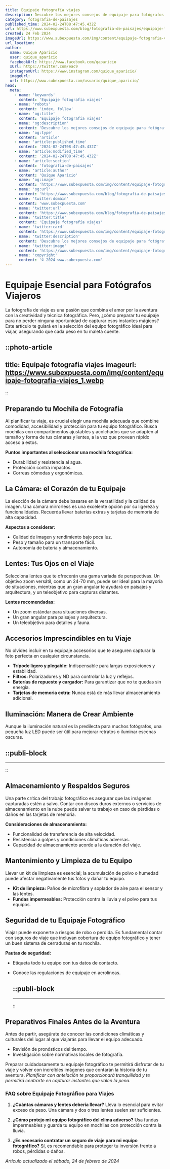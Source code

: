 ```yaml
---
title: Equipaje fotografía viajes
description: Descubre los mejores consejos de equipaje para fotógrafos viajeros; protección, comodidad y estilo en tus aventuras. ¡Captura el mundo!
category: fotografia-de-paisajes
published_time: 2024-02-24T08:47:45.432Z
url: https://www.subexpuesta.com/blog/fotografia-de-paisajes/equipaje-fotografia-viajes
created: 24 Feb 2024
imageUrl: https://www.subexpuesta.com/img/content/equipaje-fotografia-viajes_1.webp
url_location:
author:
  name: Quique Aparicio
  user: quique_aparicio
  facebookUrl: https://www.facebook.com/qaparicio
  xUrl: https://twitter.com/eac9
  instagramUrl: https://www.instagram.com/quique_aparicio/
  imageUrl: 
  url: https://www.subexpuesta.com/usuario/quique_aparicio/
head:
  meta:
    - name: 'keywords'
      content: 'Equipaje fotografía viajes'
    - name: 'robots'
      content: 'index, follow'
    - name: 'og:title'
      content: 'Equipaje fotografía viajes'
    - name: 'og:description'
      content: 'Descubre los mejores consejos de equipaje para fotógrafos viajeros; protección, comodidad y estilo en tus aventuras. ¡Captura el mundo!'
    - name: 'og:type'
      content: 'article'
    - name: 'article:published_time'
      content: '2024-02-24T08:47:45.432Z'
    - name: 'article:modified_time'
      content: '2024-02-24T08:47:45.432Z'
    - name: 'article:section'
      content: 'fotografia-de-paisajes'
    - name: 'article:author'
      content: 'Quique Aparicio'
    - name: 'og:image'
      content: 'https://www.subexpuesta.com/img/content/equipaje-fotografia-viajes_1.webp'
    - name: 'og:url'
      content: 'https://www.subexpuesta.com/blog/fotografia-de-paisajes/equipaje-fotografia-viajes'
    - name: 'twitter:domain'
      content: 'www.subexpuesta.com'
    - name: 'twitter:url'
      content: 'https://www.subexpuesta.com/blog/fotografia-de-paisajes/equipaje-fotografia-viajes'
    - name: 'twitter:title'
      content: 'Equipaje fotografía viajes'
    - name: 'twitter:card'
      content: 'https://www.subexpuesta.com/img/content/equipaje-fotografia-viajes_1.webp'
    - name: 'twitter:description'
      content: 'Descubre los mejores consejos de equipaje para fotógrafos viajeros; protección, comodidad y estilo en tus aventuras. ¡Captura el mundo!'
    - name: 'twitter:image'
      content: 'https://www.subexpuesta.com/img/content/equipaje-fotografia-viajes_1.webp'
    - name: 'copyright'
      content: '© 2024 www.subexpuesta.com'
---
```

# Equipaje Esencial para Fotógrafos Viajeros

La fotografía de viaje es una pasión que combina el amor por la aventura con la creatividad y técnica fotográfica. Pero, ¿cómo preparar tu equipaje para no perder ninguna oportunidad de capturar esos instantes mágicos? Este artículo te guiará en la selección del equipo fotográfico ideal para viajar, asegurando que cada peso en tu maleta cuente.


::photo-article
---
title: Equipaje fotografía viajes
imageurl: https://www.subexpuesta.com/img/content/equipaje-fotografia-viajes_1.webp
---
::


## Preparando tu Mochila de Fotografía
Al planificar tu viaje, es crucial elegir una mochila adecuada que combine comodidad, accesibilidad y protección para tu equipo fotográfico. Busca mochilas con compartimentos ajustables y acolchados que se adapten al tamaño y forma de tus cámaras y lentes, a la vez que provean rápido acceso a estos.

**Puntos importantes al seleccionar una mochila fotográfica:**
- Durabilidad y resistencia al agua.
- Protección contra impactos.
- Correas cómodas y ergonómicas.

## La Cámara: el Corazón de tu Equipaje
La elección de la cámara debe basarse en la versatilidad y la calidad de imagen. Una cámara mirrorless es una excelente opción por su ligereza y funcionalidades. Recuerda llevar baterías extras y tarjetas de memoria de alta capacidad.

**Aspectos a considerar:**
- Calidad de imagen y rendimiento bajo poca luz.
- Peso y tamaño para un transporte fácil.
- Autonomía de batería y almacenamiento.

## Lentes: Tus Ojos en el Viaje
Selecciona lentes que te ofrecerán una gama variada de perspectivas. Un objetivo zoom versátil, como un 24-70 mm, puede ser ideal para la mayoría de situaciones, mientras que un gran angular te ayudará en paisajes y arquitectura, y un teleobjetivo para capturas distantes.

**Lentes recomendadas:**
- Un zoom estándar para situaciones diversas.
- Un gran angular para paisajes y arquitectura.
- Un teleobjetivo para detalles y fauna.

## Accesorios Imprescindibles en tu Viaje
No olvides incluir en tu equipaje accesorios que te aseguren capturar la foto perfecta en cualquier circunstancia.

- **Trípode ligero y plegable:** Indispensable para largas exposiciones y estabilidad.
- **Filtros:** Polarizadores y ND para controlar la luz y reflejos.
- **Baterías de repuesto y cargador:** Para garantizar que no te quedas sin energía.
- **Tarjetas de memoria extra:** Nunca está de más llevar almacenamiento adicional.

## Iluminación: Manera de Crear Ambiente

Aunque la iluminación natural es la predilecta para muchos fotógrafos, una pequeña luz LED puede ser útil para mejorar retratos o iluminar escenas oscuras.


  ::publi-block
  ---
  ---
  ::
  
  
## Almacenamiento y Respaldos Seguros
Una parte crítica del trabajo fotográfico es asegurar que las imágenes capturadas estén a salvo. Contar con discos duros externos o servicios de almacenamiento en la nube puede salvar tu trabajo en caso de pérdidas o daños en las tarjetas de memoria.

**Consideraciones de almacenamiento:**
- Funcionalidad de transferencia de alta velocidad.
- Resistencia a golpes y condiciones climáticas adversas.
- Capacidad de almacenamiento acorde a la duración del viaje.

## Mantenimiento y Limpieza de tu Equipo
Llevar un kit de limpieza es esencial; la acumulación de polvo o humedad puede afectar negativamente tus fotos y dañar tu equipo.

- **Kit de limpieza:** Paños de microfibra y soplador de aire para el sensor y las lentes.
- **Fundas impermeables:** Protección contra la lluvia y el polvo para tus equipos.

## Seguridad de tu Equipaje Fotográfico
Viajar puede exponerte a riesgos de robo o perdida. Es fundamental contar con seguros de viaje que incluyan cobertura de equipo fotográfico y tener un buen sistema de cerraduras en tu mochila.

**Pautas de seguridad:**
- Etiqueta todo tu equipo con tus datos de contacto.
- Conoce las regulaciones de equipaje en aerolíneas.


  ::publi-block
  ---
  ---
  ::
  
  
## Preparativos Finales Antes de la Aventura
Antes de partir, asegúrate de conocer las condiciones climáticas y culturales del lugar al que viajarás para llevar el equipo adecuado.

- Revisión de pronósticos del tiempo.
- Investigación sobre normativas locales de fotografía.

Preparar cuidadosamente tu equipaje fotográfico te permitirá disfrutar de tu viaje y volver con increíbles imágenes que contarán la historia de tu aventura. *Planificar con antelación te proporcionará tranquilidad y te permitirá centrarte en capturar instantes que valen la pena.*

### FAQ sobre Equipaje Fotográfico para Viajes

1. **¿Cuántas cámaras y lentes debería llevar?**
   Lleva lo esencial para evitar exceso de peso. Una cámara y dos o tres lentes suelen ser suficientes.

2. **¿Cómo protejo mi equipo fotográfico del clima adverso?**
   Usa fundas impermeables y guarda tu equipo en mochilas con protección contra la lluvia.

3. **¿Es necesario contratar un seguro de viaje para mi equipo fotográfico?**
   Sí, es recomendable para proteger tu inversión frente a robos, pérdidas o daños.

_Artículo actualizado el sábado, 24 de febrero de 2024_